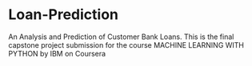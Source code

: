 # Loan-Prediction

An Analysis and Prediction of Customer Bank Loans. This is the final capstone project submission for the course MACHINE LEARNING WITH PYTHON by IBM on Coursera 
